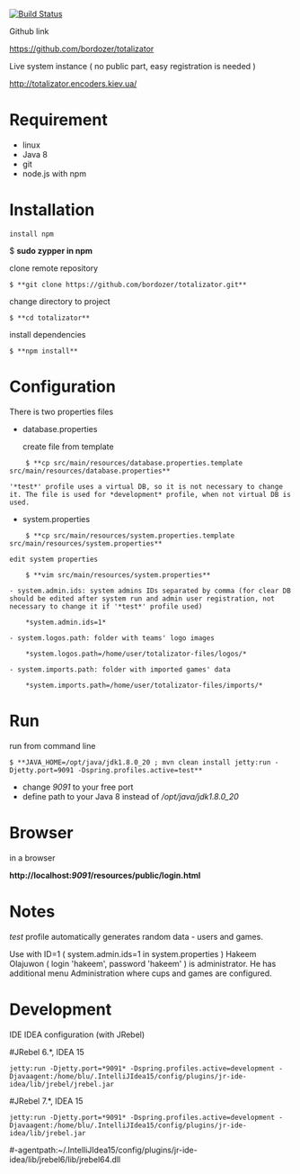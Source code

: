 [![Build Status](https://travis-ci.org/bordozer/totalizator.svg?branch=public)](https://travis-ci.org/bordozer/totalizator)

Github link

https://github.com/bordozer/totalizator

Live system instance ( no public part, easy registration is needed )

http://totalizator.encoders.kiev.ua/

# Requirement
- linux
- Java 8
- git
- node.js with npm

# Installation

```
install npm
```

$ **sudo zypper in npm**

clone remote repository

```
$ **git clone https://github.com/bordozer/totalizator.git**
```

change directory to project

```
$ **cd totalizator**
```

install dependencies

```
$ **npm install**
```

# Configuration

There is two properties files

- database.properties

	create file from template

```
	$ **cp src/main/resources/database.properties.template src/main/resources/database.properties**
```

	'*test*' profile uses a virtual DB, so it is not necessary to change it. The file is used for *development* profile, when not virtual DB is used.

- system.properties

```
	$ **cp src/main/resources/system.properties.template src/main/resources/system.properties**
```

	edit system properties

```
	$ **vim src/main/resources/system.properties**
```

	- system.admin.ids: system admins IDs separated by comma (for clear DB should be edited after system run and admin user registration, not necessary to change it if '*test*' profile used)

		*system.admin.ids=1*

 	- system.logos.path: folder with teams' logo images

		*system.logos.path=/home/user/totalizator-files/logos/*

	- system.imports.path: folder with imported games' data

		*system.imports.path=/home/user/totalizator-files/imports/*

# Run

run from command line

```
$ **JAVA_HOME=/opt/java/jdk1.8.0_20 ; mvn clean install jetty:run -Djetty.port=9091 -Dspring.profiles.active=test**
```

- change *9091* to your free port
- define path to your Java 8 instead of */opt/java/jdk1.8.0_20*

# Browser

in a browser

**http://localhost:*9091*/resources/public/login.html**

# Notes
*test* profile automatically generates random data - users and games.

Use with ID=1 ( system.admin.ids=1 in system.properties ) Hakeem Olajuwon ( login 'hakeem', password 'hakeem' ) is administrator. He has additional menu Administration where cups and games are configured.



# Development
IDE IDEA configuration (with JRebel)

#JRebel 6.*, IDEA 15
```
jetty:run -Djetty.port=*9091* -Dspring.profiles.active=development -Djavaagent:/home/blu/.IntelliJIdea15/config/plugins/jr-ide-idea/lib/jrebel/jrebel.jar
```
#JRebel 7.*, IDEA 15
```
jetty:run -Djetty.port=*9091* -Dspring.profiles.active=development -Djavaagent:/home/blu/.IntelliJIdea15/config/plugins/jr-ide-idea/lib/jrebel.jar
```
#-agentpath:~/.IntelliJIdea15/config/plugins/jr-ide-idea/lib/jrebel6/lib/jrebel64.dll



